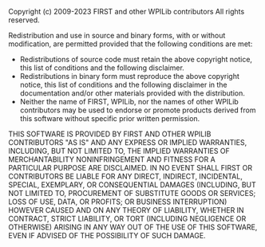 Copyright (c) 2009-2023 FIRST and other WPILib contributors
All rights reserved.

Redistribution and use in source and binary forms, with or without
modification, are permitted provided that the following conditions are met:

* Redistributions of source code must retain the above copyright
     notice, this list of conditions and the following disclaimer.
* Redistributions in binary form must reproduce the above copyright
     notice, this list of conditions and the following disclaimer in the
     documentation and/or other materials provided with the distribution.
* Neither the name of FIRST, WPILib, nor the names of other WPILib
     contributors may be used to endorse or promote products derived from
     this software without specific prior written permission.

THIS SOFTWARE IS PROVIDED BY FIRST AND OTHER WPILIB CONTRIBUTORS "AS IS" AND
ANY EXPRESS OR IMPLIED WARRANTIES, INCLUDING, BUT NOT LIMITED TO, THE IMPLIED
WARRANTIES OF MERCHANTABILITY NONINFRINGEMENT AND FITNESS FOR A PARTICULAR
PURPOSE ARE DISCLAIMED. IN NO EVENT SHALL FIRST OR CONTRIBUTORS BE LIABLE FOR
ANY DIRECT, INDIRECT, INCIDENTAL, SPECIAL, EXEMPLARY, OR CONSEQUENTIAL DAMAGES
(INCLUDING, BUT NOT LIMITED TO, PROCUREMENT OF SUBSTITUTE GOODS OR SERVICES;
LOSS OF USE, DATA, OR PROFITS; OR BUSINESS INTERRUPTION) HOWEVER CAUSED AND
ON ANY THEORY OF LIABILITY, WHETHER IN CONTRACT, STRICT LIABILITY, OR TORT
(INCLUDING NEGLIGENCE OR OTHERWISE) ARISING IN ANY WAY OUT OF THE USE OF THIS
SOFTWARE, EVEN IF ADVISED OF THE POSSIBILITY OF SUCH DAMAGE.
